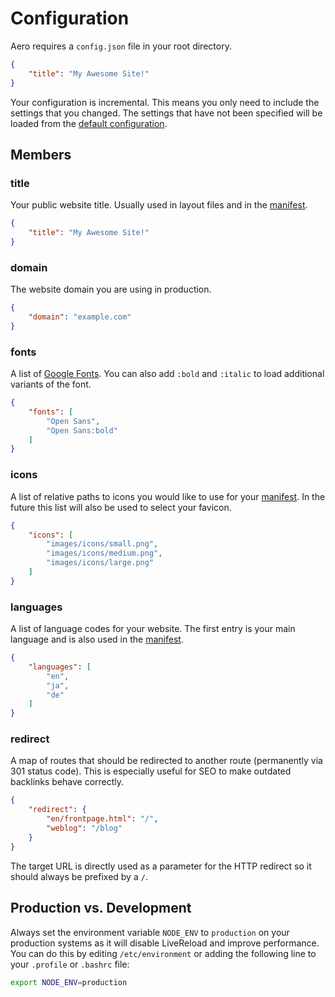 # Configuration

Aero requires a `config.json` file in your root directory.

```json
{
	"title": "My Awesome Site!"
}
```

Your configuration is incremental. This means you only need to include the settings that you changed. The settings that have not been specified will be loaded from the [default configuration](https://github.com/aerojs/aero/blob/nodejs/default/config.js).

## Members

### title

Your public website title. Usually used in layout files and in the [manifest](Manifest.md).

```json
{
	"title": "My Awesome Site!"
}
```

### domain

The website domain you are using in production.

```json
{
	"domain": "example.com"
}
```

### fonts

A list of [Google Fonts](https://www.google.com/fonts). You can also add `:bold` and `:italic` to load additional variants of the font.

```json
{
	"fonts": [
		"Open Sans",
		"Open Sans:bold"
	]
}
```

### icons

A list of relative paths to icons you would like to use for your [manifest](Manifest.md). In the future this list will also be used to select your favicon.

```json
{
	"icons": [
		"images/icons/small.png",
		"images/icons/medium.png",
		"images/icons/large.png"
	]
}
```

### languages

A list of language codes for your website. The first entry is your main language and is also used in the [manifest](Manifest.md).

```json
{
	"languages": [
		"en",
		"ja",
		"de"
	]
}
```

### redirect

A map of routes that should be redirected to another route (permanently via 301 status code). This is especially useful for SEO to make outdated backlinks behave correctly.

```json
{
	"redirect": {
		"en/frontpage.html": "/",
		"weblog": "/blog"
	}
}
```

The target URL is directly used as a parameter for the HTTP redirect so it should always be prefixed by a `/`.

## Production vs. Development

Always set the environment variable `NODE_ENV` to `production` on your production systems as it will disable LiveReload and improve performance. You can do this by editing `/etc/environment` or adding the following line to your `.profile` or `.bashrc` file:

```bash
export NODE_ENV=production
```

